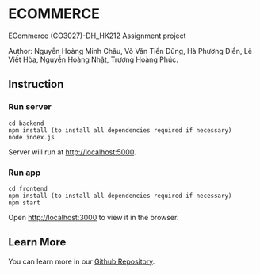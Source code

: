 # ECOMMERCE
ECommerce (CO3027)-DH_HK212 Assignment project


Author: Nguyễn Hoàng Minh Châu, Võ Văn Tiến Dũng, Hà Phương Điền, Lê Viết Hòa, Nguyễn Hoàng Nhật, Trương Hoàng Phúc.

## Instruction

### Run server

    cd backend
    npm install (to install all dependencies required if necessary)
    node index.js

Server will run at [http://localhost:5000](http://localhost:5000).

### Run app

    cd frontend
    npm install (to install all dependencies required if necessary)
    npm start
  
Open [http://localhost:3000](http://localhost:3000) to view it in the browser.

## Learn More
You can learn more in our [Github Repository](https://github.com/remsokawaii1/ECommerce).
